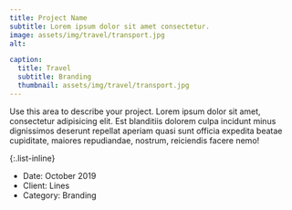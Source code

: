 ```yaml
---
title: Project Name
subtitle: Lorem ipsum dolor sit amet consectetur.
image: assets/img/travel/transport.jpg
alt: 

caption:
  title: Travel
  subtitle: Branding
  thumbnail: assets/img/travel/transport.jpg
---
```

Use this area to describe your project. Lorem ipsum dolor sit amet, consectetur adipisicing elit. Est blanditiis dolorem culpa incidunt minus dignissimos deserunt repellat aperiam quasi sunt officia expedita beatae cupiditate, maiores repudiandae, nostrum, reiciendis facere nemo!

{:.list-inline}
- Date: October 2019
- Client: Lines
- Category: Branding

